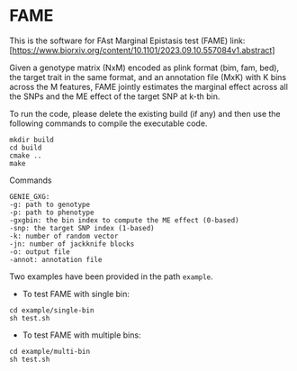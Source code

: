 # FAME
This is the software for FAst Marginal Epistasis test (FAME) link: [https://www.biorxiv.org/content/10.1101/2023.09.10.557084v1.abstract]

Given a genotype matrix (NxM) encoded as plink format (bim, fam, bed), the target trait in the same format, and an annotation file (MxK) with K bins across the M features, FAME jointly estimates the marginal effect across all the SNPs and the ME effect of the target SNP at k-th bin. 

To run the code, please delete the existing build (if any) and then use the following commands to compile the executable code.
```
mkdir build
cd build
cmake ..
make
```

Commands
```
GENIE_GXG:
-g: path to genotype
-p: path to phenotype
-gxgbin: the bin index to compute the ME effect (0-based)
-snp: the target SNP index (1-based)
-k: number of random vector
-jn: number of jackknife blocks
-o: output file
-annot: annotation file
```
Two examples have been provided in the path `example`. 
* To test FAME with single bin:
```
cd example/single-bin
sh test.sh
```
* To test FAME with multiple bins:
```
cd example/multi-bin
sh test.sh
```
